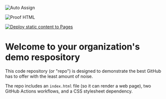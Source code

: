![Auto Assign](https://github.com/CTF-name/demo-repository/actions/workflows/auto-assign.yml/badge.svg)

![Proof HTML](https://github.com/CTF-name/demo-repository/actions/workflows/proof-html.yml/badge.svg)

[![Deploy static content to Pages](https://github.com/CTF-name/demo-repository/actions/workflows/static.yml/badge.svg)](https://github.com/CTF-name/demo-repository/actions/workflows/static.yml)

# Welcome to your organization's demo respository
This code repository (or "repo") is designed to demonstrate the best GitHub has to offer with the least amount of noise.

The repo includes an `index.html` file (so it can render a web page), two GitHub Actions workflows, and a CSS stylesheet dependency.
